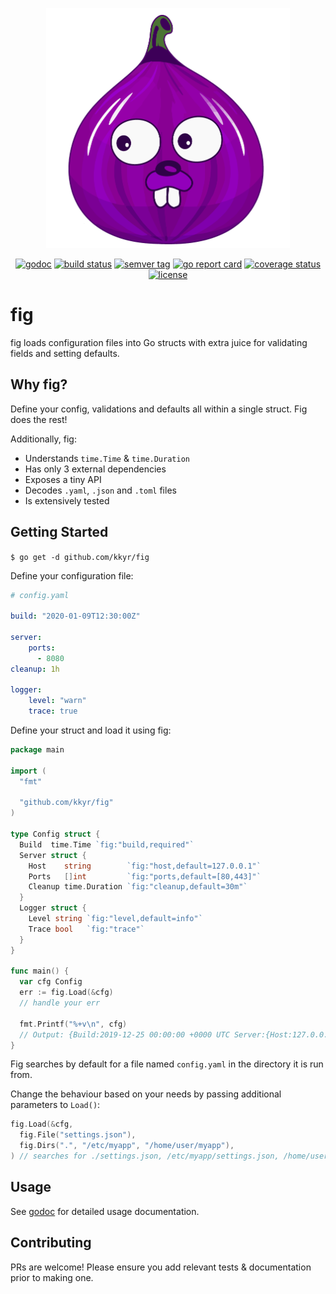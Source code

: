 <p align="center">
    <img src="img/fig.logo.png" alt="fig" title="fig" height="384" />
</p>

<p align="center">
    <a href="https://godoc.org/github.com/kkyr/fig"><img src="https://godoc.org/github.com/kkyr/fig?status.svg" alt="godoc" title="godoc"/></a>
    <a href="https://travis-ci.org/kkyr/fig"><img src="https://travis-ci.org/kkyr/fig.svg?branch=master" alt="build status" title="build status"/></a>
    <a href="https://github.com/kkyr/fig/releases"><img src="https://img.shields.io/github/v/tag/kkyr/fig" alt="semver tag" title="semver tag"/></a>
    <a href="https://goreportcard.com/report/github.com/kkyr/fig"><img src="https://goreportcard.com/badge/github.com/kkyr/fig" alt="go report card" title="go report card"/></a>
    <a href="https://coveralls.io/github/kkyr/fig?branch=master"><img src="https://coveralls.io/repos/github/kkyr/fig/badge.svg?branch=master" alt="coverage status" title="coverage status"/></a>
    <a href="https://github.com/kkyr/fig/blob/master/LICENSE"><img src="https://img.shields.io/github/license/kkyr/fig" alt="license" title="license"/></a>
</p>

# fig

fig loads configuration files into Go structs with extra juice for validating fields and setting defaults.

## Why fig?

Define your config, validations and defaults all within a single struct. Fig does the rest!

Additionally, fig:

- Understands `time.Time` & `time.Duration`
- Has only 3 external dependencies
- Exposes a tiny API
- Decodes `.yaml`, `.json` and `.toml` files
- Is extensively tested

## Getting Started

`$ go get -d github.com/kkyr/fig`

Define your configuration file:

```yaml
# config.yaml

build: "2020-01-09T12:30:00Z"

server:
    ports:
      - 8080
cleanup: 1h

logger:
    level: "warn"
    trace: true
```

Define your struct and load it using fig:

```go
package main

import (
  "fmt"

  "github.com/kkyr/fig"
)

type Config struct {
  Build  time.Time `fig:"build,required"`
  Server struct {
    Host    string        `fig:"host,default=127.0.0.1"`
    Ports   []int         `fig:"ports,default=[80,443]"`
    Cleanup time.Duration `fig:"cleanup,default=30m"`
  }
  Logger struct {
    Level string `fig:"level,default=info"`
    Trace bool   `fig:"trace"`
  }
}

func main() {
  var cfg Config
  err := fig.Load(&cfg)
  // handle your err
  
  fmt.Printf("%+v\n", cfg)
  // Output: {Build:2019-12-25 00:00:00 +0000 UTC Server:{Host:127.0.0.1 Ports:[8080] Cleanup:1h0m0s} Logger:{Level:warn Trace:true}}
}
```

Fig searches by default for a file named `config.yaml` in the directory it is run from.

Change the behaviour based on your needs by passing additional parameters to `Load()`:

```go
fig.Load(&cfg,
  fig.File("settings.json"),
  fig.Dirs(".", "/etc/myapp", "/home/user/myapp"),
) // searches for ./settings.json, /etc/myapp/settings.json, /home/user/myapp/settings.json

```

## Usage

See [godoc](https://godoc.org/github.com/kkyr/fig) for detailed usage documentation.

## Contributing

PRs are welcome! Please ensure you add relevant tests & documentation prior to making one.
